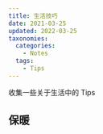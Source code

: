 ```yaml
---
title: 生活技巧
date: 2021-03-25
updated: 2022-03-25
taxonomies:
  categories:
    - Notes
  tags:
    - Tips
---
```


收集一些关于生活中的 Tips

<!-- more -->

## 保暖

 
